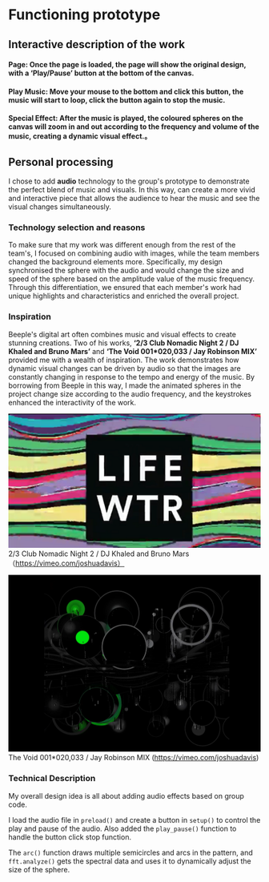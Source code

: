  # Functioning prototype

## Interactive description of the work

#### **Page**: Once the page is loaded, the page will show the original design, with a ‘Play/Pause’ button at the bottom of the canvas.

#### **Play Music**: Move your mouse to the bottom and click this button, the music will start to loop, click the button again to stop the music.

#### **Special Effect**: After the music is played, the coloured spheres on the canvas will zoom in and out according to the frequency and volume of the music, creating a dynamic visual effect.。

## Personal processing
I chose to add **audio** technology to the group's prototype to demonstrate the perfect blend of music and visuals. In this way, can create a more vivid and interactive piece that allows the audience to hear the music and see the visual changes simultaneously.


### Technology selection and reasons
To make sure that my work was different enough from the rest of the team's, I focused on combining audio with images, while the team members changed the background elements more. Specifically, my design synchronised the sphere with the audio and would change the size and speed of the sphere based on the amplitude value of the music frequency. Through this differentiation, we ensured that each member's work had unique highlights and characteristics and enriched the overall project.

### Inspiration
Beeple's digital art often combines music and visual effects to create stunning creations. Two of his works,  **‘2/3 Club Nomadic Night 2 / DJ Khaled and Bruno Mars’** and **‘The Void 001*020,033 / Jay Robinson MIX’** provided me with a wealth of inspiration. The work demonstrates how dynamic visual changes can be driven by audio so that the images are constantly changing in response to the tempo and energy of the music. By borrowing from Beeple in this way, I made the animated spheres in the project change size according to the audio frequency, and the keystrokes enhanced the interactivity of the work.



![club](readmeImages/club.png )
2/3 Club Nomadic Night 2 / DJ Khaled and Bruno Mars（https://vimeo.com/joshuadavis）

![void](readmeImages/void.png)
The Void 001*020,033 / Jay Robinson MIX (https://vimeo.com/joshuadavis)


### Technical Description
My overall design idea is all about adding audio effects based on group code.

I load the audio file in `preload()` and create a button in `setup()` to control the play and pause of the audio. Also added the `play_pause()` function to handle the button click stop function.

The `arc()` function draws multiple semicircles and arcs in the pattern, and `fft.analyze()` gets the spectral data and uses it to dynamically adjust the size of the sphere.


